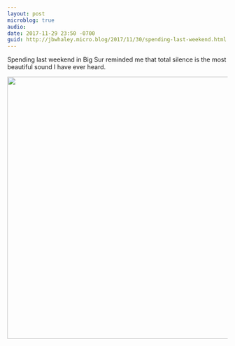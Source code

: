 ```yaml
---
layout: post
microblog: true
audio: 
date: 2017-11-29 23:50 -0700
guid: http://jbwhaley.micro.blog/2017/11/30/spending-last-weekend.html
---
```

Spending last weekend in Big Sur reminded me that total silence is the most beautiful sound I have ever heard.

<img src="http://www.jarrodwhaley.com/uploads/2017/26bac4e2f8.jpg" width="600" height="600" />
